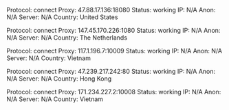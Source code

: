 Protocol: connect
Proxy: 47.88.17.136:18080
Status: working
IP: N/A
Anon: N/A
Server: N/A
Country: United States

Protocol: connect
Proxy: 147.45.170.226:1080
Status: working
IP: N/A
Anon: N/A
Server: N/A
Country: The Netherlands

Protocol: connect
Proxy: 117.1.196.7:10009
Status: working
IP: N/A
Anon: N/A
Server: N/A
Country: Vietnam

Protocol: connect
Proxy: 47.239.217.242:80
Status: working
IP: N/A
Anon: N/A
Server: N/A
Country: Hong Kong

Protocol: connect
Proxy: 171.234.227.2:10008
Status: working
IP: N/A
Anon: N/A
Server: N/A
Country: Vietnam

